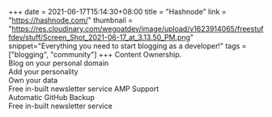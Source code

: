 +++
date = 2021-06-17T15:14:30+08:00
title = "Hashnode"
link = "https://hashnode.com/"
thumbnail = "https://res.cloudinary.com/wegoatdev/image/upload/v1623914065/freestuffdev/stuff/Screen_Shot_2021-06-17_at_3.13.50_PM.png"
snippet="Everything you need to start blogging as a developer!"
tags = ["blogging", "community"]
+++
Content Ownership.  
Blog on your personal domain  
Add your personality  
Own your data  
Free in-built newsletter service
AMP Support  
Automatic GitHub Backup  
Free in-built newsletter service
